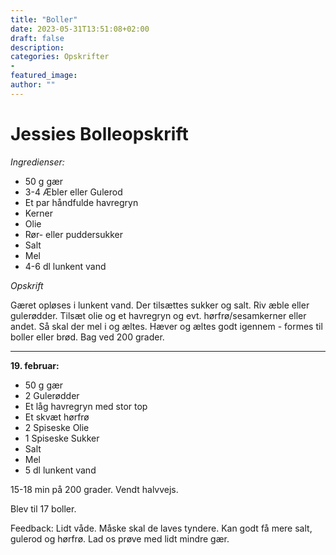 ```yaml
---
title: "Boller"
date: 2023-05-31T13:51:08+02:00
draft: false
description:
categories: Opskrifter
-
featured_image:
author: ""
---
```



# Jessies Bolleopskrift

*Ingredienser:*

- 50 g gær
- 3-4 Æbler eller Gulerod
- Et par håndfulde havregryn
- Kerner
- Olie
- Rør- eller puddersukker
- Salt
- Mel
- 4-6 dl lunkent vand

*Opskrift*

Gæret opløses i lunkent vand. Der tilsættes sukker og salt. Riv æble eller gulerødder. Tilsæt olie og et havregryn og evt. hørfrø/sesamkerner eller andet. Så skal der mel i og æltes. Hæver og æltes godt igennem - formes til boller eller brød. Bag ved 200 grader.

____

**19. februar:**

- 50 g gær
- 2 Gulerødder
- Et låg havregryn med stor top
- Et skvæt hørfrø
- 2 Spiseske Olie
- 1 Spiseske Sukker
- Salt
- Mel
- 5 dl lunkent vand

15-18 min på 200 grader. Vendt halvvejs.

Blev til 17 boller.



Feedback:
Lidt våde. Måske skal de laves tyndere. Kan godt få mere salt, gulerod og hørfrø. Lad os prøve med lidt mindre gær.
